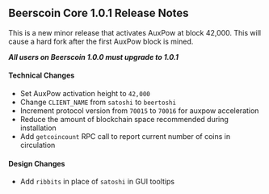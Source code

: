 ## Beerscoin Core 1.0.1 Release Notes

This is a new minor release that activates AuxPow at block 42,000. This will cause a hard fork after the first AuxPow block is mined.

***All users on Beerscoin 1.0.0 must upgrade to 1.0.1***

#### Technical Changes

* Set AuxPow activation height to `42,000`
* Change `CLIENT_NAME` from `satoshi` to `beertoshi`
* Increment protocol version from `70015` to `70016` for auxpow acceleration
* Reduce the amount of blockchain space recommended during installation
* Add `getcoincount` RPC call to report current number of coins in circulation

#### Design Changes

* Add `ribbits` in place of `satoshi` in GUI tooltips
